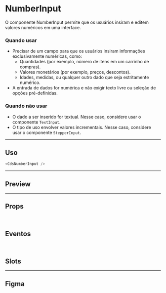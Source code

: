 # NumberInput

O componente NumberInput permite que os usuários insiram e editem valores numéricos em uma interface.

### Quando usar

- Precisar de um campo para que os usuários insiram informações exclusivamente numéricas, como:
	- Quantidades (por exemplo, número de itens em um carrinho de compras).
	- Valores monetários (por exemplo, preços, descontos).
	- Idades, medidas, ou qualquer outro dado que seja estritamente numérico.
- A entrada de dados for numérica e não exigir texto livre ou seleção de opções pré-definidas.

### Quando não usar

- O dado a ser inserido for textual. Nesse caso, considere usar o componente `TextInput`.
- O tipo de uso envolver valores incrementais. Nesse caso, considere usar o componente `StepperInput`.

---

## Uso

```js
<CdsNumberInput />
```

---

## Preview

<PreviewContainer
	:component="CdsNumberInput"
	:events="cdsNumberInputEvents"
/>

---

## Props

<APITable
	name="NumberInput"
	section="props"
/>
<br />

## Eventos

<APITable
	name="NumberInput"
	section="events"
/>
<br />

## Slots

<APITable
	name="NumberInput"
	section="slots"
/>

---

## Figma

<FigmaFrame
	src="https://embed.figma.com/design/J5fTswomlHu7RXk1gwbUq6/Cuida?node-id=2040-370&embed-host=share"
/>

<script setup>
import { ref } from 'vue';
import CdsNumberInput from '@/components/NumberInput.vue';
import APITable from '../../docgen/APITable.vue';
import DemoContainer from '../../docgen/DemoContainer.vue';
import FigmaFrame from '../../docgen/FigmaFrame.vue';

const cdsNumberInputEvents = [
	'update:modelValue',
	'update:unmaskedValue',
	'click',
	'change',
	'focus',
	'blur',
	'keydown'
];
</script>
